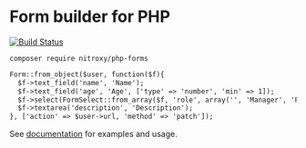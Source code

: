 # Form builder for PHP

[![Build Status](https://travis-ci.org/NitroXy/php-forms.svg?branch=master)](https://travis-ci.org/NitroXy/php-forms)

<code>composer require nitroxy/php-forms</code>

```html
Form::from_object($user, function($f){
  $f->text_field('name', 'Name');
  $f->text_field('age', 'Age', ['type' => 'number', 'min' => 1]);
  $f->select(FormSelect::from_array($f, 'role', array('', 'Manager', 'Frobnicator', 'Developer'), 'Role'));
  $f->textarea('description', 'Description');
}, ['action' => $user->url, 'method' => 'patch']);
```

See [documentation](http://nitroxy.github.io/php-forms/) for examples and usage.
